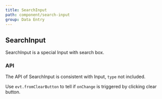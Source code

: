 ```yaml
---
title: SearchInput
path: component/search-input
group: Data Entry
---
```


## SearchInput

SearchInput is a special Input with search box.

### API

The API of SearchInput is consistent with Input, `type` not included.

Use `evt.fromClearButton` to tell if `onChange` is triggered by clicking clear button.
